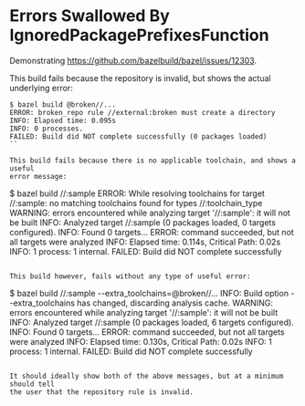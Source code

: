 # Errors Swallowed By IgnoredPackagePrefixesFunction

Demonstrating https://github.com/bazelbuild/bazel/issues/12303.

This build fails because the repository is invalid, but shows the actual underlying error:

```
$ bazel build @broken//...
ERROR: broken_repo rule //external:broken must create a directory
INFO: Elapsed time: 0.095s
INFO: 0 processes.
FAILED: Build did NOT complete successfully (0 packages loaded)
``

This build fails because there is no applicable toolchain, and shows a useful
error message:

```
$ bazel build //:sample
ERROR: While resolving toolchains for target //:sample: no matching toolchains found for types //:toolchain_type
WARNING: errors encountered while analyzing target '//:sample': it will not be built
INFO: Analyzed target //:sample (0 packages loaded, 0 targets configured).
INFO: Found 0 targets...
ERROR: command succeeded, but not all targets were analyzed
INFO: Elapsed time: 0.114s, Critical Path: 0.02s
INFO: 1 process: 1 internal.
FAILED: Build did NOT complete successfully
```

This build however, fails without any type of useful error:

```
$ bazel build //:sample --extra_toolchains=@broken//...
INFO: Build option --extra_toolchains has changed, discarding analysis cache.
WARNING: errors encountered while analyzing target '//:sample': it will not be built
INFO: Analyzed target //:sample (0 packages loaded, 6 targets configured).
INFO: Found 0 targets...
ERROR: command succeeded, but not all targets were analyzed
INFO: Elapsed time: 0.130s, Critical Path: 0.02s
INFO: 1 process: 1 internal.
FAILED: Build did NOT complete successfully
```

It should ideally show both of the above messages, but at a minimum should tell
the user that the repository rule is invalid.
